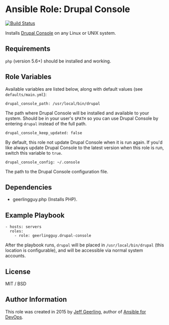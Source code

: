 # Ansible Role: Drupal Console

[![Build Status](https://travis-ci.org/geerlingguy/ansible-role-drupal-console.svg?branch=master)](https://travis-ci.org/geerlingguy/ansible-role-drupal-console)

Installs [Drupal Console](http://drupalconsole.com/) on any Linux or UNIX system.

## Requirements

`php` (version 5.6+) should be installed and working.

## Role Variables

Available variables are listed below, along with default values (see `defaults/main.yml`):

    drupal_console_path: /usr/local/bin/drupal

The path where Drupal Console will be installed and available to your system. Should be in your user's `$PATH` so you can use Drupal Console by entering `drupal` instead of the full path.

    drupal_console_keep_updated: false

By default, this role not update Drupal Console when it is run again. If you'd like always update Drupal Console to the latest version when this role is run, switch this variable to `true`.

    drupal_console_config: ~/.console

The path to the Drupal Console configuration file.

## Dependencies

  - geerlingguy.php (Installs PHP).

## Example Playbook

    - hosts: servers
      roles:
        - role: geerlingguy.drupal-console

After the playbook runs, `drupal` will be placed in `/usr/local/bin/drupal` (this location is configurable), and will be accessible via normal system accounts.

## License

MIT / BSD

## Author Information

This role was created in 2015 by [Jeff Geerling](http://www.jeffgeerling.com/), author of [Ansible for DevOps](https://www.ansiblefordevops.com/).
